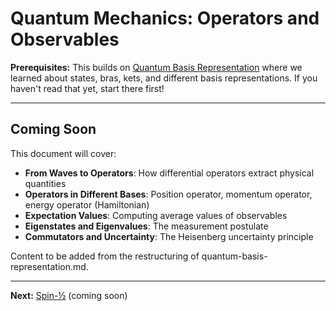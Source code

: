 # Quantum Mechanics: Operators and Observables

**Prerequisites:** This builds on [Quantum Basis Representation](quantum-basis-representation.md) where we learned about states, bras, kets, and different basis representations. If you haven't read that yet, start there first!

---

## Coming Soon

This document will cover:

- **From Waves to Operators**: How differential operators extract physical quantities
- **Operators in Different Bases**: Position operator, momentum operator, energy operator (Hamiltonian)
- **Expectation Values**: Computing average values of observables
- **Eigenstates and Eigenvalues**: The measurement postulate
- **Commutators and Uncertainty**: The Heisenberg uncertainty principle

Content to be added from the restructuring of quantum-basis-representation.md.

---

**Next:** [Spin-½](quantum-spin.md) (coming soon)
